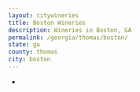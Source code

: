 ```yaml
---
layout: citywineries
title: Boston Wineries
description: Wineries in Boston, GA
permalink: /georgia/thomas/boston/
state: ga
county: thomas
city: boston
---
```

-
